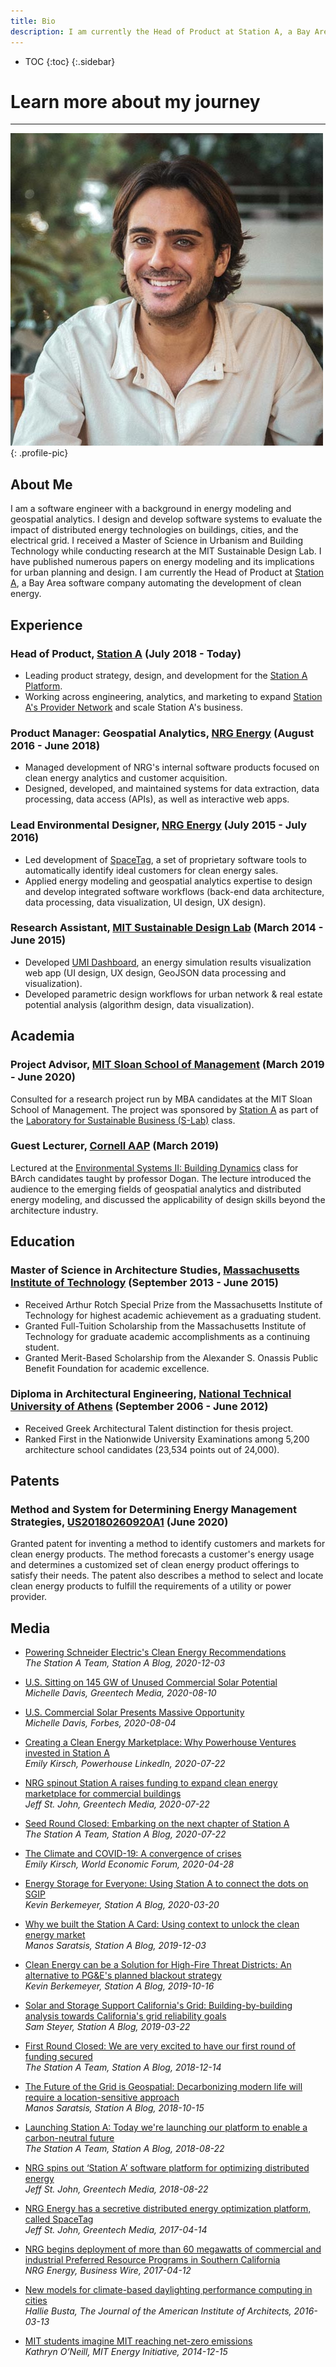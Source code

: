 ```yaml
---
title: Bio
description: I am currently the Head of Product at Station A, a Bay Area software company automating the development of clean energy.
---
```

* TOC
{:toc}
{:.sidebar}

# Learn more about my journey

---

![profile-pic](/img/profile-pic.jpg){: .profile-pic}

## About Me
I am a software engineer with a background in energy modeling and geospatial analytics. I design and develop software systems to evaluate the impact of distributed energy technologies on buildings, cities, and the electrical grid. I received a Master of Science in Urbanism and Building Technology while conducting research at the MIT Sustainable Design Lab. I have published numerous papers on energy modeling and its implications for urban planning and design. I am currently the Head of Product at [Station A](https://stationa.com), a Bay Area software company automating the development of clean energy.

## Experience

### Head of Product, [Station A](https://stationa.com) (July 2018 - Today)

* Leading product strategy, design, and development for the [Station A Platform](https://stationa.com/how-it-works).
* Working across engineering, analytics, and marketing to expand [Station A's Provider Network](https://stationa.com/providers#network) and scale Station A's business.

### Product Manager: Geospatial Analytics, [NRG Energy](https://www.nrg.com) (August 2016 - June 2018)

* Managed development of NRG's internal software products focused on clean energy analytics and customer acquisition.
* Designed, developed, and maintained systems for data extraction, data processing, data access (APIs), as well as interactive web apps.

### Lead Environmental Designer, [NRG Energy](https://www.nrg.com) (July 2015 - July 2016)

* Led development of [SpaceTag](https://www.greentechmedia.com/articles/read/NRG-Energy-Has-a-Secretive-Distributed-Energy-Optimization-Platform), a set of proprietary software tools to automatically identify ideal customers for clean energy sales.
* Applied energy modeling and geospatial analytics expertise to design and develop integrated software workflows (back-end data architecture, data processing, data visualization, UI design, UX design).

### Research Assistant, [MIT Sustainable Design Lab](https://web.mit.edu/sustainabledesignlab) (March 2014 - June 2015)

* Developed [UMI Dashboard](http://web.mit.edu/sustainabledesignlab/projects/Umi_D/index.html), an energy simulation results visualization web app (UI design, UX design, GeoJSON data processing and visualization).
* Developed parametric design workflows for urban network & real estate potential analysis (algorithm design, data visualization).

## Academia

### Project Advisor, [MIT Sloan School of Management](https://mitsloan.mit.edu/) (March 2019 - June 2020)

Consulted for a research project run by MBA candidates at the MIT Sloan School of Management. The project was sponsored by [Station A](https://stationa.com) as part of the [Laboratory for Sustainable Business (S-Lab)](https://mitsloan.mit.edu/action-learning/s-lab) class.

### Guest Lecturer, [Cornell AAP](https://aap.cornell.edu/) (March 2019)

Lectured at the [Environmental Systems II: Building Dynamics](https://es.aap.cornell.edu/) class for BArch candidates taught by professor Dogan. The lecture introduced the audience to the emerging fields of geospatial analytics and distributed energy modeling, and discussed the applicability of design skills beyond the architecture industry.

## Education

### Master of Science in Architecture Studies, [Massachusetts Institute of Technology](https://architecture.mit.edu) (September 2013 - June 2015)

* Received Arthur Rotch Special Prize from the Massachusetts Institute of Technology for highest academic achievement as a graduating student.
* Granted Full-Tuition Scholarship from the Massachusetts Institute of Technology for graduate academic accomplishments as a continuing student.
* Granted Merit-Based Scholarship from the Alexander S. Onassis Public Benefit Foundation for academic excellence.

### Diploma in Architectural Engineering, [National Technical University of Athens](https://www.ntua.gr/en/) (September 2006 - June 2012)

* Received Greek Architectural Talent distinction for thesis project.
* Ranked First in the Nationwide University Examinations among 5,200 architecture school candidates (23,534 points out of 24,000).

## Patents

### Method and System for Determining Energy Management Strategies, [US20180260920A1](https://patents.google.com/patent/US20180260920A1) (June 2020)

Granted patent for inventing a method to identify customers and markets for clean energy products. The method forecasts a customer's energy usage and determines a customized set of clean energy product offerings to satisfy their needs. The patent also describes a method to select and locate clean energy products to fulfill the requirements of a utility or power provider.

## Media

* [Powering Schneider Electric's Clean Energy Recommendations](https://blog.stationa.com/2020/powering-schneider-electrics-clean-energy-recommendations)<br/>*The Station A Team, Station A Blog, 2020-12-03*

* [U.S. Sitting on 145 GW of Unused Commercial Solar Potential](https://www.greentechmedia.com/articles/read/the-us-has-145-gigawatts-of-untapped-commercial-solar-potential)<br/>*Michelle Davis, Greentech Media, 2020-08-10*

* [U.S. Commercial Solar Presents Massive Opportunity](https://www.forbes.com/sites/woodmackenzie/2020/08/04/us-commercial-solar-presents-massive-opportunity)<br/>*Michelle Davis, Forbes, 2020-08-04*

* [Creating a Clean Energy Marketplace: Why Powerhouse Ventures invested in Station A](https://www.linkedin.com/pulse/creating-clean-energy-marketplace-why-powerhouse-ventures-kirsch)<br/>*Emily Kirsch, Powerhouse LinkedIn, 2020-07-22*

* [NRG spinout Station A raises funding to expand clean energy marketplace for commercial buildings](https://www.greentechmedia.com/articles/read/station-a-raises-3m-to-expand-solar-and-storage-marketplace-for-commercial-buildings)<br/>*Jeff St. John, Greentech Media, 2020-07-22*

* [Seed Round Closed: Embarking on the next chapter of Station A](https://blog.stationa.com/2020/seed-round-closed)<br/>*The Station A Team, Station A Blog, 2020-07-22*

* [The Climate and COVID-19: A convergence of crises](https://www.weforum.org/agenda/2020/04/coronavirus-and-the-climate-a-convergence-of-crises/)<br/>*Emily Kirsch, World Economic Forum, 2020-04-28*

* [Energy Storage for Everyone: Using Station A to connect the dots on SGIP](https://blog.stationa.com/2020/energy-storage-for-everyone)<br/>*Kevin Berkemeyer, Station A Blog, 2020-03-20*

* [Why we built the Station A Card: Using context to unlock the clean energy market](https://blog.stationa.com/2019/why-we-built-the-stationa-card)<br/>*Manos Saratsis, Station A Blog, 2019-12-03*

* [Clean Energy can be a Solution for High-Fire Threat Districts: An alternative to PG&E's planned blackout strategy](https://blog.stationa.com/2019/clean-energy-can-be-a-solution-for-high-fire-threat-districts)<br/>*Kevin Berkemeyer, Station A Blog, 2019-10-16*

* [Solar and Storage Support California's Grid: Building-by-building analysis towards California's grid reliability goals](https://blog.stationa.com/2019/solar-and-storage-support-californias-grid)<br/>*Sam Steyer, Station A Blog, 2019-03-22*

* [First Round Closed: We are very excited to have our first round of funding secured](https://blog.stationa.com/2018/first-round-closed)<br/>*The Station A Team, Station A Blog, 2018-12-14*

* [The Future of the Grid is Geospatial: Decarbonizing modern life will require a location-sensitive approach](https://blog.stationa.com/2018/the-future-of-the-grid-is-geospatial)<br/>*Manos Saratsis, Station A Blog, 2018-10-15*

* [Launching Station A: Today we're launching our platform to enable a carbon-neutral future](https://blog.stationa.com/2018/launching-station-a)<br/>*The Station A Team, Station A Blog, 2018-08-22*

* [NRG spins out ‘Station A’ software platform for optimizing distributed energy](https://www.greentechmedia.com/articles/read/nrg-spins-out-station-a-its-software-platform-for-optimizing-distributed-en)<br/>*Jeff St. John, Greentech Media, 2018-08-22*

* [NRG Energy has a secretive distributed energy optimization platform, called SpaceTag](https://www.greentechmedia.com/articles/read/NRG-Energy-Has-a-Secretive-Distributed-Energy-Optimization-Platform)<br/>*Jeff St. John, Greentech Media, 2017-04-14*

* [NRG begins deployment of more than 60 megawatts of commercial and industrial Preferred Resource Programs in Southern California](https://www.businesswire.com/news/home/20170412005313/en/NRG-Begins-Deployment-60-Megawatts-Commercial-Industrial)<br/>*NRG Energy, Business Wire, 2017-04-12*

* [New models for climate-based daylighting performance computing in cities](https://www.architectmagazine.com/technology/this-week-in-tech-the-worlds-tallest-elevator-test-tower_o)<br/>*Hallie Busta, The Journal of the American Institute of Architects, 2016-03-13*

* [MIT students imagine MIT reaching net-zero emissions](https://energy.mit.edu/news/mit-students-imagine-mit-reaching-net-zero-emissions/)<br/>*Kathryn O’Neill, MIT Energy Initiative, 2014-12-15*

